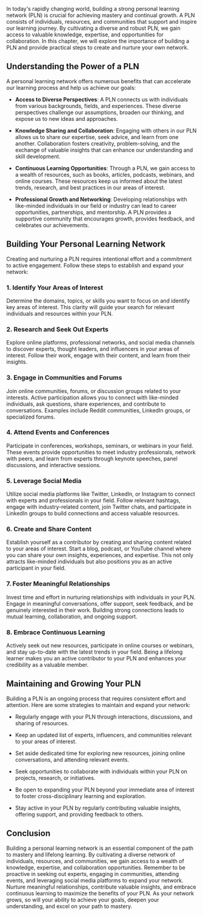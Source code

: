
In today's rapidly changing world, building a strong personal learning network (PLN) is crucial for achieving mastery and continual growth. A PLN consists of individuals, resources, and communities that support and inspire our learning journey. By cultivating a diverse and robust PLN, we gain access to valuable knowledge, expertise, and opportunities for collaboration. In this chapter, we will explore the importance of building a PLN and provide practical steps to create and nurture your own network.

Understanding the Power of a PLN
--------------------------------

A personal learning network offers numerous benefits that can accelerate our learning process and help us achieve our goals:

* **Access to Diverse Perspectives**: A PLN connects us with individuals from various backgrounds, fields, and experiences. These diverse perspectives challenge our assumptions, broaden our thinking, and expose us to new ideas and approaches.

* **Knowledge Sharing and Collaboration**: Engaging with others in our PLN allows us to share our expertise, seek advice, and learn from one another. Collaboration fosters creativity, problem-solving, and the exchange of valuable insights that can enhance our understanding and skill development.

* **Continuous Learning Opportunities**: Through a PLN, we gain access to a wealth of resources, such as books, articles, podcasts, webinars, and online courses. These resources keep us informed about the latest trends, research, and best practices in our areas of interest.

* **Professional Growth and Networking**: Developing relationships with like-minded individuals in our field or industry can lead to career opportunities, partnerships, and mentorship. A PLN provides a supportive community that encourages growth, provides feedback, and celebrates our achievements.

Building Your Personal Learning Network
---------------------------------------

Creating and nurturing a PLN requires intentional effort and a commitment to active engagement. Follow these steps to establish and expand your network:

### **1. Identify Your Areas of Interest**

Determine the domains, topics, or skills you want to focus on and identify key areas of interest. This clarity will guide your search for relevant individuals and resources within your PLN.

### **2. Research and Seek Out Experts**

Explore online platforms, professional networks, and social media channels to discover experts, thought leaders, and influencers in your areas of interest. Follow their work, engage with their content, and learn from their insights.

### **3. Engage in Communities and Forums**

Join online communities, forums, or discussion groups related to your interests. Active participation allows you to connect with like-minded individuals, ask questions, share experiences, and contribute to conversations. Examples include Reddit communities, LinkedIn groups, or specialized forums.

### **4. Attend Events and Conferences**

Participate in conferences, workshops, seminars, or webinars in your field. These events provide opportunities to meet industry professionals, network with peers, and learn from experts through keynote speeches, panel discussions, and interactive sessions.

### **5. Leverage Social Media**

Utilize social media platforms like Twitter, LinkedIn, or Instagram to connect with experts and professionals in your field. Follow relevant hashtags, engage with industry-related content, join Twitter chats, and participate in LinkedIn groups to build connections and access valuable resources.

### **6. Create and Share Content**

Establish yourself as a contributor by creating and sharing content related to your areas of interest. Start a blog, podcast, or YouTube channel where you can share your own insights, experiences, and expertise. This not only attracts like-minded individuals but also positions you as an active participant in your field.

### **7. Foster Meaningful Relationships**

Invest time and effort in nurturing relationships with individuals in your PLN. Engage in meaningful conversations, offer support, seek feedback, and be genuinely interested in their work. Building strong connections leads to mutual learning, collaboration, and ongoing support.

### **8. Embrace Continuous Learning**

Actively seek out new resources, participate in online courses or webinars, and stay up-to-date with the latest trends in your field. Being a lifelong learner makes you an active contributor to your PLN and enhances your credibility as a valuable member.

Maintaining and Growing Your PLN
--------------------------------

Building a PLN is an ongoing process that requires consistent effort and attention. Here are some strategies to maintain and expand your network:

* Regularly engage with your PLN through interactions, discussions, and sharing of resources.

* Keep an updated list of experts, influencers, and communities relevant to your areas of interest.

* Set aside dedicated time for exploring new resources, joining online conversations, and attending relevant events.

* Seek opportunities to collaborate with individuals within your PLN on projects, research, or initiatives.

* Be open to expanding your PLN beyond your immediate area of interest to foster cross-disciplinary learning and exploration.

* Stay active in your PLN by regularly contributing valuable insights, offering support, and providing feedback to others.

Conclusion
----------

Building a personal learning network is an essential component of the path to mastery and lifelong learning. By cultivating a diverse network of individuals, resources, and communities, we gain access to a wealth of knowledge, expertise, and collaboration opportunities. Remember to be proactive in seeking out experts, engaging in communities, attending events, and leveraging social media platforms to expand your network. Nurture meaningful relationships, contribute valuable insights, and embrace continuous learning to maximize the benefits of your PLN. As your network grows, so will your ability to achieve your goals, deepen your understanding, and excel on your path to mastery.
